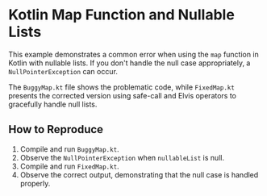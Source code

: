 # Kotlin Map Function and Nullable Lists

This example demonstrates a common error when using the `map` function in Kotlin with nullable lists. If you don't handle the null case appropriately, a `NullPointerException` can occur.

The `BuggyMap.kt` file shows the problematic code, while `FixedMap.kt` presents the corrected version using safe-call and Elvis operators to gracefully handle null lists.

## How to Reproduce
1. Compile and run `BuggyMap.kt`.
2. Observe the `NullPointerException` when `nullableList` is null.
3. Compile and run `FixedMap.kt`. 
4. Observe the correct output, demonstrating that the null case is handled properly. 
